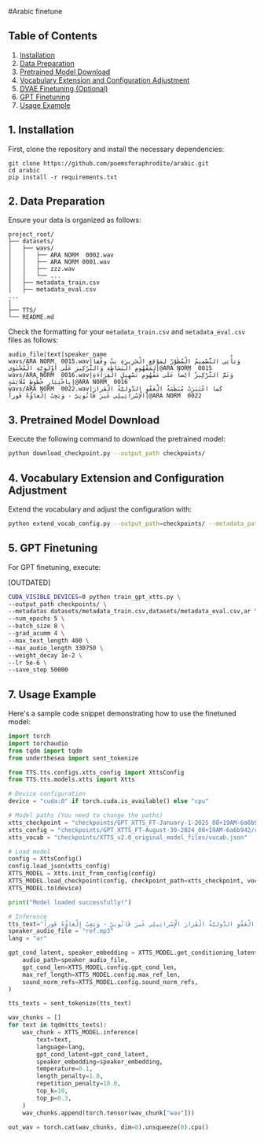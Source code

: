 #Arabic finetune

## Table of Contents
1. [Installation](#1-installation)
2. [Data Preparation](#2-data-preparation)
3. [Pretrained Model Download](#3-pretrained-model-download)
4. [Vocabulary Extension and Configuration Adjustment](#4-vocabulary-extension-and-configuration-adjustment)
5. [DVAE Finetuning (Optional)](#5-dvae-finetuning-optional)
6. [GPT Finetuning](#6-gpt-finetuning)
7. [Usage Example](#7-usage-example)

## 1. Installation

First, clone the repository and install the necessary dependencies:

```
git clone https://github.com/poemsforaphrodite/arabic.git
cd arabic
pip install -r requirements.txt
```

## 2. Data Preparation

Ensure your data is organized as follows:

```
project_root/
├── datasets/
│   ├── wavs/
│   │   ├── ARA NORM  0002.wav
│   │   ├── ARA NORM 0001.wav
│   │   ├── zzz.wav
│   │   └── ...
│   ├── metadata_train.csv
│   ├── metadata_eval.csv
...
│   
├── TTS/
└── README.md
```

Check the formatting for your `metadata_train.csv` and `metadata_eval.csv` files as follows:

```
audio_file|text|speaker_name
wavs/ARA NORM  0015.wav|وَيَأْتِي التَّصْمِيمُ الْمُطَوَّرُ لِمَوْقِعِ الْجَزِيرَةِ نِتْ وِفْقاً لِمَفْهُومِ الْبَسَاطَةِ وَالتَّرْكِيزِ عَلَى أَوْلَوِيَّةِ الْمُحْتَوَى|@ARA NORM  0015
wavs/ARA NORM  0016.wav|وَتَمَّ التَّرْكِيزُ أَيْضاً عَلَى مَفْهُومِ تَسْهِيلِ الْقِرَاءَةِ بِاخْتِيَارِ خُطُوطٍ مُلَائِمَةٍ|@ARA NORM  0016
wavs/ARA NORM  0022.wav|كَما اعْتَبَرَتْ مُنَظَمَةُ الْعَفْوِ الدَّوليَّةُ الْقَرارَ الْإِسْرائِيلِي غَيرَ قَانُونِيٍّ - وَيَجِبُ إِلْغاؤُهُ فَوراً|@ARA NORM  0022
```

## 3. Pretrained Model Download

Execute the following command to download the pretrained model:

```bash
python download_checkpoint.py --output_path checkpoints/
```

## 4. Vocabulary Extension and Configuration Adjustment

Extend the vocabulary and adjust the configuration with:

```bash
python extend_vocab_config.py --output_path=checkpoints/ --metadata_path datasets/metadata_train.csv --language ar --extended_vocab_size 2000
```


## 5. GPT Finetuning

For GPT finetuning, execute:

[OUTDATED]
```bash
CUDA_VISIBLE_DEVICES=0 python train_gpt_xtts.py \
--output_path checkpoints/ \
--metadatas datasets/metadata_train.csv,datasets/metadata_eval.csv,ar \
--num_epochs 5 \
--batch_size 8 \
--grad_acumm 4 \
--max_text_length 400 \
--max_audio_length 330750 \
--weight_decay 1e-2 \
--lr 5e-6 \
--save_step 50000
```

## 7. Usage Example

Here's a sample code snippet demonstrating how to use the finetuned model:

```python
import torch
import torchaudio
from tqdm import tqdm
from underthesea import sent_tokenize

from TTS.tts.configs.xtts_config import XttsConfig
from TTS.tts.models.xtts import Xtts

# Device configuration
device = "cuda:0" if torch.cuda.is_available() else "cpu"

# Model paths (You need to change the paths)
xtts_checkpoint = "checkpoints/GPT_XTTS_FT-January-1-2025_08+19AM-6a6b942/best_model_99875.pth"
xtts_config = "checkpoints/GPT_XTTS_FT-August-30-2024_08+19AM-6a6b942/config.json"
xtts_vocab = "checkpoints/XTTS_v2.0_original_model_files/vocab.json"

# Load model
config = XttsConfig()
config.load_json(xtts_config)
XTTS_MODEL = Xtts.init_from_config(config)
XTTS_MODEL.load_checkpoint(config, checkpoint_path=xtts_checkpoint, vocab_path=xtts_vocab, use_deepspeed=False)
XTTS_MODEL.to(device)

print("Model loaded successfully!")

# Inference
tts_text="كَما اعْتَبَرَتْ مُنَظَمَةُ الْعَفْوِ الدَّوليَّةُ الْقَرارَ الْإِسْرائِيلِي غَيرَ قَانُونِيٍّ - وَيَجِبُ إِلْغاؤُهُ فَوراً"
speaker_audio_file = "ref.mp3"
lang = "ar"

gpt_cond_latent, speaker_embedding = XTTS_MODEL.get_conditioning_latents(
    audio_path=speaker_audio_file,
    gpt_cond_len=XTTS_MODEL.config.gpt_cond_len,
    max_ref_length=XTTS_MODEL.config.max_ref_len,
    sound_norm_refs=XTTS_MODEL.config.sound_norm_refs,
)

tts_texts = sent_tokenize(tts_text)

wav_chunks = []
for text in tqdm(tts_texts):
    wav_chunk = XTTS_MODEL.inference(
        text=text,
        language=lang,
        gpt_cond_latent=gpt_cond_latent,
        speaker_embedding=speaker_embedding,
        temperature=0.1,
        length_penalty=1.0,
        repetition_penalty=10.0,
        top_k=10,
        top_p=0.3,
    )
    wav_chunks.append(torch.tensor(wav_chunk["wav"]))

out_wav = torch.cat(wav_chunks, dim=0).unsqueeze(0).cpu()

